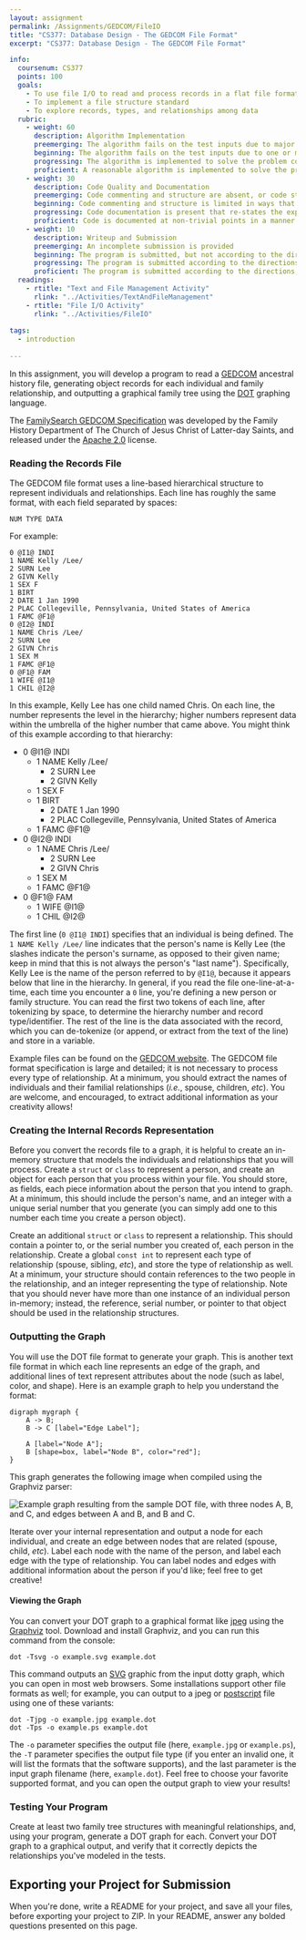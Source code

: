 ```yaml
---
layout: assignment
permalink: /Assignments/GEDCOM/FileIO
title: "CS377: Database Design - The GEDCOM File Format"
excerpt: "CS377: Database Design - The GEDCOM File Format"

info:
  coursenum: CS377
  points: 100
  goals:
    - To use file I/O to read and process records in a flat file format
    - To implement a file structure standard
    - To explore records, types, and relationships among data
  rubric:
    - weight: 60
      description: Algorithm Implementation
      preemerging: The algorithm fails on the test inputs due to major issues, or the program fails to compile and/or run
      beginning: The algorithm fails on the test inputs due to one or more minor issues
      progressing: The algorithm is implemented to solve the problem correctly according to given test inputs, but would fail if executed in a general case due to a minor issue or omission in the algorithm design or implementation
      proficient: A reasonable algorithm is implemented to solve the problem which correctly solves the problem according to the given test inputs, and would be reasonably expected to solve the problem in the general case
    - weight: 30
      description: Code Quality and Documentation
      preemerging: Code commenting and structure are absent, or code structure departs significantly from best practice, and/or the code departs significantly from the style guide
      beginning: Code commenting and structure is limited in ways that reduce the readability of the program, and/or there are minor departures from the style guide
      progressing: Code documentation is present that re-states the explicit code definitions, and/or code is written that mostly adheres to the style guide
      proficient: Code is documented at non-trivial points in a manner that enhances the readability of the program, and code is written according to the style guide
    - weight: 10
      description: Writeup and Submission
      preemerging: An incomplete submission is provided
      beginning: The program is submitted, but not according to the directions in one or more ways (for example, because it is lacking a readme writeup or missing answers to written questions)
      progressing: The program is submitted according to the directions with a minor omission or correction needed, including a readme writeup describing the solution and answering nearly all questions posed in the instructions
      proficient: The program is submitted according to the directions, including a readme writeup describing the solution and answering all questions posed in the instructions
  readings:
    - rtitle: "Text and File Management Activity"
      rlink: "../Activities/TextAndFileManagement" 
    - rtitle: "File I/O Activity"
      rlink: "../Activities/FileIO"    
      
tags:
  - introduction
  
---
```


In this assignment, you will develop a program to read a [GEDCOM](https://en.wikipedia.org/wiki/GEDCOM) ancestral history file, generating object records for each individual and family relationship, and outputting a graphical family tree using the [DOT](https://graphviz.org/doc/info/lang.html) graphing language.

The [FamilySearch GEDCOM Specification](https://gedcom.io/specifications/FamilySearchGEDCOMv7.html) was developed by the Family History Department of The Church of Jesus Christ of Latter-day Saints, and released under the [Apache 2.0](http://www.apache.org/licenses/LICENSE-2.0) license.

### Reading the Records File

The GEDCOM file format uses a line-based hierarchical structure to represent individuals and relationships.  Each line has roughly the same format, with each field separated by spaces:

```
NUM TYPE DATA
```

For example:

```
0 @I1@ INDI
1 NAME Kelly /Lee/
2 SURN Lee
2 GIVN Kelly
1 SEX F
1 BIRT
2 DATE 1 Jan 1990
2 PLAC Collegeville, Pennsylvania, United States of America
1 FAMC @F1@
0 @I2@ INDI
1 NAME Chris /Lee/
2 SURN Lee
2 GIVN Chris
1 SEX M
1 FAMC @F1@
0 @F1@ FAM
1 WIFE @I1@
1 CHIL @I2@
```

In this example, Kelly Lee has one child named Chris.  On each line, the number represents the level in the hierarchy; higher numbers represent data within the umbrella of the higher number that came above.  You might think of this example according to that hierarchy:

- 0 @I1@ INDI
  - 1 NAME Kelly /Lee/
    - 2 SURN Lee
    - 2 GIVN Kelly
  - 1 SEX F
  - 1 BIRT
    - 2 DATE 1 Jan 1990
    - 2 PLAC Collegeville, Pennsylvania, United States of America
  - 1 FAMC @F1@
- 0 @I2@ INDI
  - 1 NAME Chris /Lee/
    - 2 SURN Lee
    - 2 GIVN Chris
  - 1 SEX M
  - 1 FAMC @F1@
- 0 @F1@ FAM
  - 1 WIFE @I1@
  - 1 CHIL @I2@
  
The first line (`0 @I1@ INDI`) specifies that an individual is being defined.  The `1 NAME Kelly /Lee/` line indicates that the person's name is Kelly Lee (the slashes indicate the person's surname, as opposed to their given name; keep in mind that this is not always the person's "last name").  Specifically, Kelly Lee is the name of the person referred to by `@I1@`, because it appears below that line in the hierarchy.  In general, if you read the file one-line-at-a-time, each time you encounter a `0` line, you're defining a new person or family structure.  You can read the first two tokens of each line, after tokenizing by space, to determine the hierarchy number and record type/identifier.  The rest of the line is the data associated with the record, which you can de-tokenize (or append, or extract from the text of the line) and store in a variable.

Example files can be found on the [GEDCOM website](https://www.gedcom.org/samples.html).  The GEDCOM file format specification is large and detailed; it is not necessary to process every type of relationship.  At a minimum, you should extract the names of individuals and their familial relationships (*i.e.*, spouse, children, *etc*).  You are welcome, and encouraged, to extract additional information as your creativity allows!

### Creating the Internal Records Representation

Before you convert the records file to a graph, it is helpful to create an in-memory structure that models the individuals and relationships that you will process.  Create a `struct` or `class` to represent a person, and create an object for each person that you process within your file.  You should store, as fields, each piece information about the person that you intend to graph.  At a minimum, this should include the person's name, and an integer with a unique serial number that you generate (you can simply add one to this number each time you create a person object).  

Create an additional `struct` or `class` to represent a relationship.  This should contain a pointer to, or the serial number you created of, each person in the relationship.  Create a global `const int` to represent each type of relationship (spouse, sibling, *etc*), and store the type of relationship as well.  At a minimum, your structure should contain references to the two people in the relationship, and an integer representing the type of relationship.  Note that you should never have more than one instance of an individual person in-memory; instead, the reference, serial number, or pointer to that object should be used in the relationship structures.

### Outputting the Graph

You will use the DOT file format to generate your graph.  This is another text file format in which each line represents an edge of the graph, and additional lines of text represent attributes about the node (such as label, color, and shape).  Here is an example graph to help you understand the format:

```
digraph mygraph {
    A -> B;
    B -> C [label="Edge Label"];

    A [label="Node A"];
    B [shape=box, label="Node B", color="red"];
}
```

This graph generates the following image when compiled using the Graphviz parser:

![Example graph resulting from the sample DOT file, with three nodes A, B, and C, and edges between A and B, and B and C.](../images/asmt-gedcom/example.jpg)

Iterate over your internal representation and output a node for each individual, and create an edge between nodes that are related (spouse, child, *etc*).  Label each node with the name of the person, and label each edge with the type of relationship.  You can label nodes and edges with additional information about the person if you'd like; feel free to get creative!

#### Viewing the Graph

You can convert your DOT graph to a graphical format like [jpeg](https://en.wikipedia.org/wiki/JPEG) using the [Graphviz](https://graphviz.org/download/) tool.  Download and install Graphviz, and you can run this command from the console:

```
dot -Tsvg -o example.svg example.dot
```

This command outputs an [SVG](https://en.wikipedia.org/wiki/Scalable_Vector_Graphics) graphic from the input dotty graph, which you can open in most web browsers.  Some installations support other file formats as well; for example, you can output to a jpeg or [postscript](https://en.wikipedia.org/wiki/PostScript) file using one of these variants:

```
dot -Tjpg -o example.jpg example.dot
dot -Tps -o example.ps example.dot
```

The `-o` parameter specifies the output file (here, `example.jpg` or `example.ps`), the `-T` parameter specifies the output file type (if you enter an invalid one, it will list the formats that the software supports), and the last parameter is the input graph filename (here, `example.dot`).  Feel free to choose your favorite supported format, and you can open the output graph to view your results!

### Testing Your Program

Create at least two family tree structures with meaningful relationships, and, using your program, generate a DOT graph for each.  Convert your DOT graph to a graphical output, and verify that it correctly depicts the relationships you've modeled in the tests.

## Exporting your Project for Submission

When you're done, write a README for your project, and save all your files, before exporting your project to ZIP.  In your README, answer any bolded questions presented on this page.  